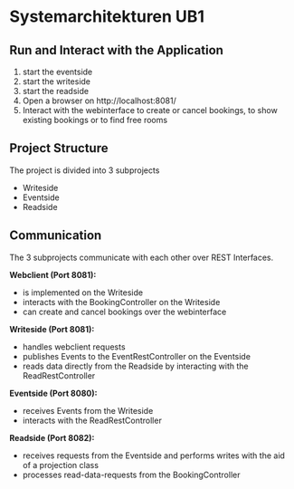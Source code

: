 # Systemarchitekturen UB1

## Run and Interact with the Application
1. start the eventside
2. start the writeside
3. start the readside
4. Open a browser on http://localhost:8081/
5. Interact with the webinterface to create or cancel bookings, to show existing bookings or to find free rooms

## Project Structure
The project is divided into 3 subprojects 
- Writeside
- Eventside
- Readside

## Communication
The 3 subprojects communicate with each other over REST Interfaces. 

**Webclient (Port 8081):**
- is implemented on the Writeside
- interacts with the BookingController on the Writeside
- can create and cancel bookings over the webinterface

**Writeside (Port 8081):**
- handles webclient requests
- publishes Events to the EventRestController on the Eventside
- reads data directly from the Readside by interacting with the ReadRestController

**Eventside (Port 8080):**
- receives Events from the Writeside 
- interacts with the ReadRestController

**Readside (Port 8082):**
- receives requests from the Eventside and performs writes with the aid of a projection class
- processes read-data-requests from the BookingController
